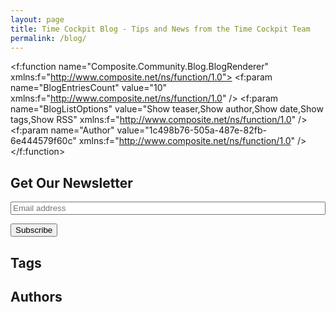 ```yaml
---
layout: page
title: Time Cockpit Blog - Tips and News from the Time Cockpit Team
permalink: /blog/
---
```


<f:function name="Composite.Community.Blog.BlogRenderer" xmlns:f="http://www.composite.net/ns/function/1.0">
  <f:param name="BlogEntriesCount" value="10" xmlns:f="http://www.composite.net/ns/function/1.0" />
  <f:param name="BlogListOptions" value="Show teaser,Show author,Show date,Show tags,Show RSS" xmlns:f="http://www.composite.net/ns/function/1.0" />
  <f:param name="Author" value="1c498b76-505a-487e-82fb-6e444579f60c" xmlns:f="http://www.composite.net/ns/function/1.0" />
</f:function><h2 xmlns="http://www.w3.org/1999/xhtml">Get Our Newsletter</h2><p xmlns="http://www.w3.org/1999/xhtml">
  <input style="width: 100%; -webkit-box-sizing: border-box; -moz-box-sizing: border-box; box-sizing: border-box;" type="email" name="EMAIL" class="email" id="newletterEmail" placeholder="Email address" required="required" data-mce-style="width: 100%; -webkit-box-sizing: border-box; -moz-box-sizing: border-box; box-sizing: border-box;" />
</p><p class="textaligncenter" xmlns="http://www.w3.org/1999/xhtml">
  <input type="button" value="Subscribe" name="subscribe" onclick="javascript:subscribeToNewsletterWithEmail(document.getElementById('newletterEmail').value);" class="button" />
</p><!--        <h2>Follow Time Cockpit</h2>
        <p><a href="//plus.google.com/100277396048641818309?prsrc=3" title="Follow time cockpit on Google+" rel="publisher" target="_blank" style="text-decoration:none; padding-right: 10px; float: left;" data-mce-style="text-decoration: none;"><img src="//ssl.gstatic.com/images/icons/gplus-32.png" alt="Google+" style="border:0;width:32px;height:32px;" data-mce-style="border: 0; width: 32px; height: 32px;" /></a> <a href="https://twitter.com/timecockpit" title="Follow @timecockpit on twitter" target="_blank" class="twitter-follow-button" data-show-count="false"><img src="{{site.baseurl}}images/twitter-bird-white-on-blue.png?mw=32&amp;mh=32" alt="Follow @timecockpit on twitter" title="Follow @timecockpit on twitter" /></a></p>
        <table cellspacing="0" cellpadding="0">
            <tbody>
                <tr>
                    <td><a href="//plus.google.com/100277396048641818309?prsrc=3" title="Follow time cockpit on Google+" rel="publisher" target="_blank" style="text-decoration:none;" data-mce-style="text-decoration: none;"><img src="//ssl.gstatic.com/images/icons/gplus-32.png" alt="Google+" style="border:0;width:32px;height:32px;" data-mce-style="border: 0; width: 32px; height: 32px;" /></a></td>
                    <td><br /></td>
                    <td><a href="https://twitter.com/timecockpit" title="Follow @timecockpit on twitter" target="_blank" class="twitter-follow-button" data-show-count="false"><img src="{{site.baseurl}}images/twitter-bird-white-on-blue.png?mw=32&amp;mh=32" alt="Follow @timecockpit on twitter" title="Follow @timecockpit on twitter" /></a></td>
                </tr>
            </tbody>
        </table>--><!--<br />--><f:function name="Composite.Community.Blog.LatestAside" xmlns:f="http://www.composite.net/ns/function/1.0" /><h2 style="clear: left;" xmlns="http://www.w3.org/1999/xhtml">Tags</h2><f:function name="Composite.Community.Blog.TagCloud" xmlns:f="http://www.composite.net/ns/function/1.0">
  <f:param name="DevBlog" value="False" xmlns:f="http://www.composite.net/ns/function/1.0" />
</f:function><h2 xmlns="http://www.w3.org/1999/xhtml">Authors</h2><f:function name="Composite.Community.Blog.AuthorsBlogFilter" xmlns:f="http://www.composite.net/ns/function/1.0">
  <f:param name="DevBlog" value="False" xmlns:f="http://www.composite.net/ns/function/1.0" />
</f:function>